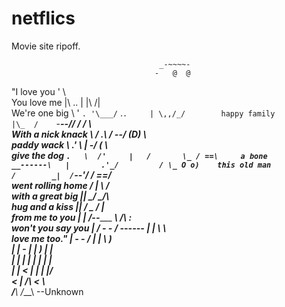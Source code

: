 netflics
========

Movie site ripoff.



                                     _-~~~~-                           
                                    -   @  @                           
"I love you                        '         \                         
 You love me                       |\      .. |         |\    /|       
 We're one big               \     ' `. '\___/` .`.     | \,,/_/       
 happy family                |\_  /    `-____--//    __/ \/    \       
 With a nick knack            \ \/    .\\     \/  _--/     (D)  \      
 paddy wack                    \    .'  \\     |   -/    (_      \     
 give the dog                   `.   \  /'     |   /       \_ / ==\    
 a bone                   __------\   |       .'_/         / \_ O o)   
 this old man            /        _|  /`-__-'/             /   \==/    
 went rolling home      /        |   \                    /            
 with a great big      ||         \__/                 \_/\            
 hug and a kiss        ||         /              _      /  |           
 from me to you        | |      /--______      ___\    /\  :           
 won't you say you     | /   __-  - _/   ------    |  |   \ \          
 love me too."          |   -  -   /                | |     \ )        
                        |  |   -  |                 | )     | |        
                         | |    | |                 | |    | |         
                         | |    < |                 | |   |_/          
                         < |    /__\                <  \               
                         /__\                       /___\    --Unknown 
